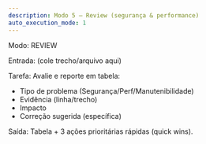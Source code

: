 ```yaml
---
description: Modo 5 — Review (segurança & performance)
auto_execution_mode: 1
---
```


Modo: REVIEW

Entrada: (cole trecho/arquivo aqui)

Tarefa:
Avalie e reporte em tabela:
- Tipo de problema (Segurança/Perf/Manutenibilidade)
- Evidência (linha/trecho)
- Impacto
- Correção sugerida (específica)

Saída:
Tabela + 3 ações prioritárias rápidas (quick wins).
